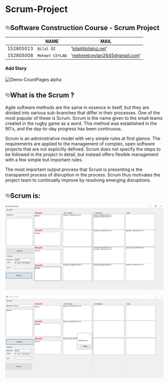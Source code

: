 # Scrum-Project


<article class="markdown-body entry-content" itemprop="text"><h1><a id="user-content-software-construction-course-----scrum-project" class="anchor" aria-hidden="true" href="#software-construction-course-----scrum-project"><svg class="octicon octicon-link" viewBox="0 0 16 16" version="1.1" width="16" height="16" aria-hidden="true"><path fill-rule="evenodd" d="M4 9h1v1H4c-1.5 0-3-1.69-3-3.5S2.55 3 4 3h4c1.45 0 3 1.69 3 3.5 0 1.41-.91 2.72-2 3.25V8.59c.58-.45 1-1.27 1-2.09C10 5.22 8.98 4 8 4H4c-.98 0-2 1.22-2 2.5S3 9 4 9zm9-3h-1v1h1c1 0 2 1.22 2 2.5S13.98 12 13 12H9c-.98 0-2-1.22-2-2.5 0-.83.42-1.64 1-2.09V6.25c-1.09.53-2 1.84-2 3.25C6 11.31 7.55 13 9 13h4c1.45 0 3-1.69 3-3.5S14.5 6 13 6z"></path></svg></a>Software Construction Course  -  Scrum Project</h1>
<table>
<thead>
<tr>
<th></th>
<th>NAME</th>
<th>MAIL</th>
</tr>
</thead>
<tbody>
<tr>
<td>152805013</td>
<td><code>Bilal ÖZ</code></td>
<td>'<a href="mailto:bilal@bilaloz.net">bilal@bilaloz.net</a>'</td>
</tr>
<tr>
<td>152805008</td>
<td><code>Mehmet CEYLAN</code></td>
<td>'<a href="mailto:mehmetceylan2645@gmail.com">mehmetceylan2645@gmail.com</a>'</td>
</tr></tbody></table>
<h4>Add Story </h4>

<img src="https://j.gifs.com/APYLY7.gif" alt="Demo CountPages alpha" data-canonical-src="https://j.gifs.com/APYLY7.gif" style="max-width:100%;">
<h2><a id="user-content-a-better-way-of-building-products" class="anchor" aria-hidden="true" href="#a-better-way-of-building-products"><svg class="octicon octicon-link" viewBox="0 0 16 16" version="1.1" width="16" height="16" aria-hidden="true"><path fill-rule="evenodd" d="M4 9h1v1H4c-1.5 0-3-1.69-3-3.5S2.55 3 4 3h4c1.45 0 3 1.69 3 3.5 0 1.41-.91 2.72-2 3.25V8.59c.58-.45 1-1.27 1-2.09C10 5.22 8.98 4 8 4H4c-.98 0-2 1.22-2 2.5S3 9 4 9zm9-3h-1v1h1c1 0 2 1.22 2 2.5S13.98 12 13 12H9c-.98 0-2-1.22-2-2.5 0-.83.42-1.64 1-2.09V6.25c-1.09.53-2 1.84-2 3.25C6 11.31 7.55 13 9 13h4c1.45 0 3-1.69 3-3.5S14.5 6 13 6z"></path></svg></a>What is the Scrum ?</h2>
Agile software methods are the same in essence in itself, but they are divided into various sub-branches that differ in their processes. One of the most popular of these is Scrum. Scrum is the name given to the small teams created in the rugby game as a word. This method was established in the 90's, and the day-to-day progress has been continuous.

Scrum is an administrative model with very simple rules at first glance. The requirements are applied to the management of complex, open software projects that are not explicitly defined. Scrum does not specify the steps to be followed in the project in detail, but instead offers flexible management with a few simple but important rules.

The most important output process that Scrum is presenting is the transparent process of disruption in the process. Scrum thus motivates the project team to continually improve by resolving emerging disruptions.
<h2><a id="user-content-scrum-is" class="anchor" aria-hidden="true" href="#scrum-is"><svg class="octicon octicon-link" viewBox="0 0 16 16" version="1.1" width="16" height="16" aria-hidden="true"><path fill-rule="evenodd" d="M4 9h1v1H4c-1.5 0-3-1.69-3-3.5S2.55 3 4 3h4c1.45 0 3 1.69 3 3.5 0 1.41-.91 2.72-2 3.25V8.59c.58-.45 1-1.27 1-2.09C10 5.22 8.98 4 8 4H4c-.98 0-2 1.22-2 2.5S3 9 4 9zm9-3h-1v1h1c1 0 2 1.22 2 2.5S13.98 12 13 12H9c-.98 0-2-1.22-2-2.5 0-.83.42-1.64 1-2.09V6.25c-1.09.53-2 1.84-2 3.25C6 11.31 7.55 13 9 13h4c1.45 0 3-1.69 3-3.5S14.5 6 13 6z"></path></svg></a>Scrum is:</h2>


<p><a target="_blank" href="https://github.com/bilaloz/Scrum-Project/blob/master/Images/images1.png"><img src="https://github.com/bilaloz/Scrum-Project/blob/master/Images/images1.png" alt="alt text" style="max-width:100%;"></a></p>
<p><a target="_blank" href="https://github.com/bilaloz/Scrum-Project/blob/master/Images/images2.png"><img src="https://github.com/bilaloz/Scrum-Project/blob/master/Images/images2.png" alt="alt text" style="max-width:100%;"></a></p>

</article>
